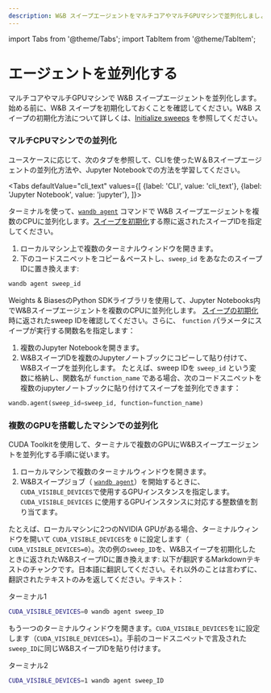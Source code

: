 ```yaml
---
description: W&B スイープエージェントをマルチコアやマルチGPUマシンで並列化しましょう。
---
```


import Tabs from '@theme/Tabs';
import TabItem from '@theme/TabItem';

# エージェントを並列化する

<head>
  <title>エージェントを並列化する</title>
</head>

マルチコアやマルチGPUマシンで W&B スイープエージェントを並列化します。始める前に、W&B スイープを初期化しておくことを確認してください。W&B スイープの初期化方法について詳しくは、[Initialize sweeps](https://docs.wandb.ai/guides/sweeps/initialize-sweeps) を参照してください。

### マルチCPUマシンでの並列化

ユースケースに応じて、次のタブを参照して、CLIを使ったW＆Bスイープエージェントの並列化方法や、Jupyter Notebookでの方法を学習してください。


<Tabs
  defaultValue="cli_text"
  values={[
    {label: 'CLI', value: 'cli_text'},
    {label: 'Jupyter Notebook', value: 'jupyter'},
  ]}>
  <TabItem value="cli_text">

ターミナルを使って、[`wandb agent`](../../ref/cli/wandb-agent.md) コマンドで W&B スイープエージェントを複数のCPUに並列化します。[スイープを初期化](./initialize-sweeps.md)する際に返されたスイープIDを指定してください。

1. ローカルマシン上で複数のターミナルウィンドウを開きます。
2. 下のコードスニペットをコピー＆ペーストし、`sweep_id` をあなたのスイープIDに置き換えます:
```bash
wandb agent sweep_id
```

  </TabItem>
  <TabItem value="jupyter">

Weights & BiasesのPython SDKライブラリを使用して、Jupyter Notebooks内でW&Bスイープエージェントを複数のCPUに並列化します。 [スイープの初期化](./initialize-sweeps.md) 時に返されたsweep IDを確認してください。さらに、 `function` パラメータにスイープが実行する関数名を指定します：

1. 複数のJupyter Notebookを開きます。
2. W&BスイープIDを複数のJupyterノートブックにコピーして貼り付けて、W&Bスイープを並列化します。 たとえば、sweep IDを `sweep_id` という変数に格納し、関数名が `function_name` である場合、次のコードスニペットを複数のjupyterノートブックに貼り付けてスイープを並列化できます：

```python
wandb.agent(sweep_id=sweep_id, function=function_name)
```

  </TabItem>
</Tabs>

### 複数のGPUを搭載したマシンでの並列化

CUDA Toolkitを使用して、ターミナルで複数のGPUにW&Bスイープエージェントを並列化する手順に従います。

1. ローカルマシンで複数のターミナルウィンドウを開きます。
2. W&Bスイープジョブ（ [`wandb agent`](https://docs.wandb.ai/ref/cli/wandb-agent)）を開始するときに、 `CUDA_VISIBLE_DEVICES`で使用するGPUインスタンスを指定します。 `CUDA_VISIBLE_DEVICES` に使用するGPUインスタンスに対応する整数値を割り当てます。

たとえば、ローカルマシンに2つのNVIDIA GPUがある場合、ターミナルウィンドウを開いて `CUDA_VISIBLE_DEVICES`を `0` に設定します（ `CUDA_VISIBLE_DEVICES=0`）。次の例の`sweep_ID`を、W&Bスイープを初期化したときに返されたW&BスイープIDに置き換えます:
以下が翻訳するMarkdownテキストのチャンクです。日本語に翻訳してください。それ以外のことは言わずに、翻訳されたテキストのみを返してください。テキスト：

ターミナル1

```bash
CUDA_VISIBLE_DEVICES=0 wandb agent sweep_ID
```

もう一つのターミナルウィンドウを開きます。`CUDA_VISIBLE_DEVICES`を`1`に設定します（`CUDA_VISIBLE_DEVICES=1`）。手前のコードスニペットで言及された`sweep_ID`に同じW&BスイープIDを貼り付けます。

ターミナル2
```bash
CUDA_VISIBLE_DEVICES=1 wandb agent sweep_ID
```
